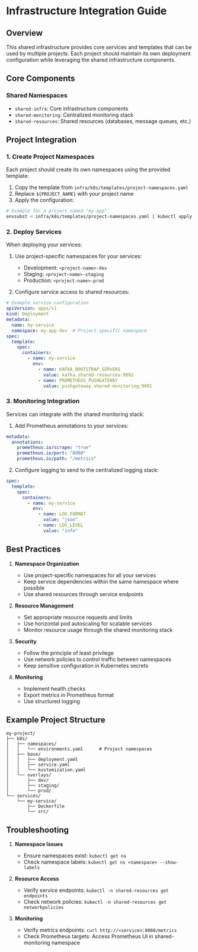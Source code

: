 # Infrastructure Integration Guide

## Overview
This shared infrastructure provides core services and templates that can be used by multiple projects. Each project should maintain its own deployment configuration while leveraging the shared infrastructure components.

## Core Components

### Shared Namespaces
- `shared-infra`: Core infrastructure components
- `shared-monitoring`: Centralized monitoring stack
- `shared-resources`: Shared resources (databases, message queues, etc.)

## Project Integration

### 1. Create Project Namespaces
Each project should create its own namespaces using the provided template:

1. Copy the template from `infra/k8s/templates/project-namespaces.yaml`
2. Replace `${PROJECT_NAME}` with your project name
3. Apply the configuration:
```bash
# Example for a project named "my-app"
envsubst < infra/k8s/templates/project-namespaces.yaml | kubectl apply -f -
```

### 2. Deploy Services
When deploying your services:

1. Use project-specific namespaces for your services:
   - Development: `<project-name>-dev`
   - Staging: `<project-name>-staging`
   - Production: `<project-name>-prod`

2. Configure service access to shared resources:
```yaml
# Example service configuration
apiVersion: apps/v1
kind: Deployment
metadata:
  name: my-service
  namespace: my-app-dev  # Project-specific namespace
spec:
  template:
    spec:
      containers:
        - name: my-service
          env:
            - name: KAFKA_BOOTSTRAP_SERVERS
              value: kafka.shared-resources:9092
            - name: PROMETHEUS_PUSHGATEWAY
              value: pushgateway.shared-monitoring:9091
```

### 3. Monitoring Integration
Services can integrate with the shared monitoring stack:

1. Add Prometheus annotations to your services:
```yaml
metadata:
  annotations:
    prometheus.io/scrape: "true"
    prometheus.io/port: "8080"
    prometheus.io/path: "/metrics"
```

2. Configure logging to send to the centralized logging stack:
```yaml
spec:
  template:
    spec:
      containers:
        - name: my-service
          env:
            - name: LOG_FORMAT
              value: "json"
            - name: LOG_LEVEL
              value: "info"
```

## Best Practices

1. **Namespace Organization**
   - Use project-specific namespaces for all your services
   - Keep service dependencies within the same namespace where possible
   - Use shared resources through service endpoints

2. **Resource Management**
   - Set appropriate resource requests and limits
   - Use horizontal pod autoscaling for scalable services
   - Monitor resource usage through the shared monitoring stack

3. **Security**
   - Follow the principle of least privilege
   - Use network policies to control traffic between namespaces
   - Keep sensitive configuration in Kubernetes secrets

4. **Monitoring**
   - Implement health checks
   - Export metrics in Prometheus format
   - Use structured logging

## Example Project Structure
```
my-project/
├── k8s/
│   ├── namespaces/
│   │   └── environments.yaml      # Project namespaces
│   ├── base/
│   │   ├── deployment.yaml
│   │   ├── service.yaml
│   │   └── kustomization.yaml
│   └── overlays/
│       ├── dev/
│       ├── staging/
│       └── prod/
└── services/
    └── my-service/
        ├── Dockerfile
        └── src/
```

## Troubleshooting

1. **Namespace Issues**
   - Ensure namespaces exist: `kubectl get ns`
   - Check namespace labels: `kubectl get ns <namespace> --show-labels`

2. **Resource Access**
   - Verify service endpoints: `kubectl -n shared-resources get endpoints`
   - Check network policies: `kubectl -n shared-resources get networkpolicies`

3. **Monitoring**
   - Verify metrics endpoints: `curl http://<service>:8080/metrics`
   - Check Prometheus targets: Access Prometheus UI in shared-monitoring namespace
